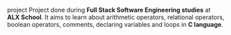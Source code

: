 project
Project done during **Full Stack Software Engineering studies** at **ALX School**. It aims to learn about arithmetic operators, relational operators, boolean operators, comments, declaring variables and loops in **C language**.
